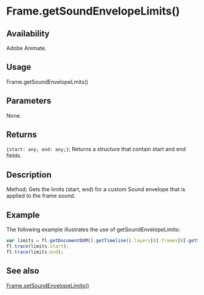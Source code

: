 # Frame.getSoundEnvelopeLimits()

## Availability

Adobe Animate.

## Usage

Frame.getSoundEnvelopeLmits()

## Parameters

None.

## Returns

`{start: any; end: any;}`; Returns a structure that contain start and end fields.

## Description

Method; Gets the limits (start, end) for a custom Sound envelope that is applied to the frame sound.

## Example

The following example illustrates the use of getSoundEnvelopeLimits:

```javascript
var limits = fl.getDocumentDOM().getTimeline().layers[0].frames[0].getSoundEnvelopeLimits();
fl.trace(limits.start);
fl.trace(limits.end);
```

## See also

[Frame.setSoundEnvelopeLimits()](../Frame_object/Frame28.md)
